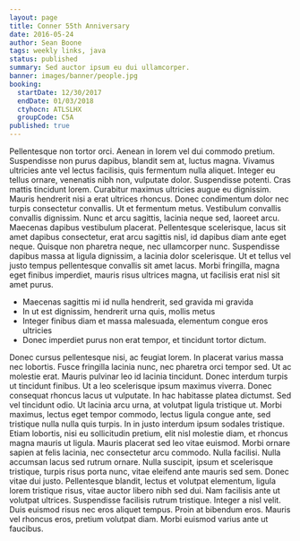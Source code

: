```yaml
---
layout: page
title: Conner 55th Anniversary
date: 2016-05-24
author: Sean Boone
tags: weekly links, java
status: published
summary: Sed auctor ipsum eu dui ullamcorper.
banner: images/banner/people.jpg
booking:
  startDate: 12/30/2017
  endDate: 01/03/2018
  ctyhocn: ATLSLHX
  groupCode: C5A
published: true
---
```

Pellentesque non tortor orci. Aenean in lorem vel dui commodo pretium. Suspendisse non purus dapibus, blandit sem at, luctus magna. Vivamus ultricies ante vel lectus facilisis, quis fermentum nulla aliquet. Integer eu tellus ornare, venenatis nibh non, vulputate dolor. Suspendisse potenti. Cras mattis tincidunt lorem. Curabitur maximus ultricies augue eu dignissim. Mauris hendrerit nisi a erat ultrices rhoncus. Donec condimentum dolor nec turpis consectetur convallis. Ut et fermentum metus.
Vestibulum convallis convallis dignissim. Nunc et arcu sagittis, lacinia neque sed, laoreet arcu. Maecenas dapibus vestibulum placerat. Pellentesque scelerisque, lacus sit amet dapibus consectetur, erat arcu sagittis nisl, id dapibus diam ante eget neque. Quisque non pharetra neque, nec ullamcorper nunc. Suspendisse dapibus massa at ligula dignissim, a lacinia dolor scelerisque. Ut et tellus vel justo tempus pellentesque convallis sit amet lacus. Morbi fringilla, magna eget finibus imperdiet, mauris risus ultrices magna, ut facilisis erat nisl sit amet purus.

* Maecenas sagittis mi id nulla hendrerit, sed gravida mi gravida
* In ut est dignissim, hendrerit urna quis, mollis metus
* Integer finibus diam et massa malesuada, elementum congue eros ultricies
* Donec imperdiet purus non erat tempor, et tincidunt tortor dictum.

Donec cursus pellentesque nisi, ac feugiat lorem. In placerat varius massa nec lobortis. Fusce fringilla lacinia nunc, nec pharetra orci tempor sed. Ut ac molestie erat. Mauris pulvinar leo id lacinia tincidunt. Donec interdum turpis ut tincidunt finibus. Ut a leo scelerisque ipsum maximus viverra. Donec consequat rhoncus lacus ut vulputate. In hac habitasse platea dictumst. Sed vel tincidunt odio. Ut lacinia arcu urna, at volutpat ligula tristique ut. Morbi maximus, lectus eget tempor commodo, lectus ligula congue ante, sed tristique nulla nulla quis turpis.
In in justo interdum ipsum sodales tristique. Etiam lobortis, nisi eu sollicitudin pretium, elit nisl molestie diam, et rhoncus magna mauris ut ligula. Mauris placerat sed leo vitae euismod. Morbi ornare sapien at felis lacinia, nec consectetur arcu commodo. Nulla facilisi. Nulla accumsan lacus sed rutrum ornare. Nulla suscipit, ipsum et scelerisque tristique, turpis risus porta nunc, vitae eleifend ante mauris sed sem. Donec vitae dui justo. Pellentesque blandit, lectus et volutpat elementum, ligula lorem tristique risus, vitae auctor libero nibh sed dui. Nam facilisis ante ut volutpat ultrices. Suspendisse facilisis rutrum tristique. Integer a nisl velit. Duis euismod risus nec eros aliquet tempus. Proin at bibendum eros. Mauris vel rhoncus eros, pretium volutpat diam. Morbi euismod varius ante ut faucibus.
